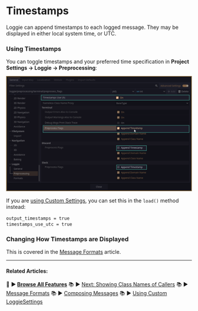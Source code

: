 # Timestamps

Loggie can append timestamps to each logged message.
They may be displayed in either local system time, or UTC.

### Using Timestamps

You can toggle timestamps and your preferred time specification in **Project Settings -> Loggie -> Preprocessing**:

![](assets/screenshots/timestamp_options.png)

If you are [using Custom Settings](docs/customization/CUSTOM_SETTINGS.md), you can set this in the `load()` method instead:

```
output_timestamps = true
timestamps_use_utc = true
```

### Changing How Timestamps are Displayed

This is covered in the [Message Formats](docs/customization/MESSAGE_FORMATS.md) article.

---
#### Related Articles:
👀 **► [Browse All Features](docs/ALL_FEATURES.md)** 📚 ►  [Next: Showing Class Names of Callers](docs/features/CLASS_NAME_DERIVATION.md)
📚 ► [Message Formats](docs/customization/MESSAGE_FORMATS.md)
📚 ► [Composing Messages](docs/features/COMPOSE_AND_OUTPUT_MESSAGES.md)
📚 ► [Using Custom LoggieSettings](docs/customization/CUSTOM_SETTINGS.md)